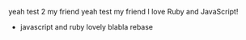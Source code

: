 yeah test 2 my friend
yeah test my friend
I love Ruby and JavaScript!
* javascript and ruby lovely
blabla
rebase
